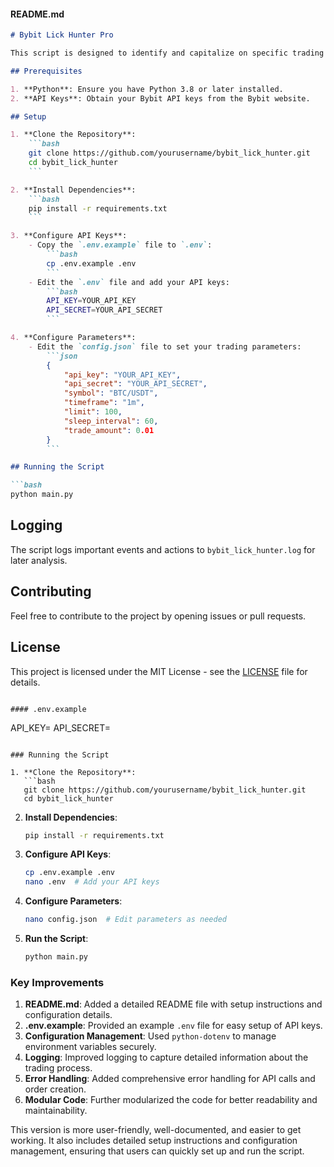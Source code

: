 #### README.md

```markdown
# Bybit Lick Hunter Pro

This script is designed to identify and capitalize on specific trading opportunities on the Bybit exchange using a simple moving average crossover strategy.

## Prerequisites

1. **Python**: Ensure you have Python 3.8 or later installed.
2. **API Keys**: Obtain your Bybit API keys from the Bybit website.

## Setup

1. **Clone the Repository**:
    ```bash
    git clone https://github.com/yourusername/bybit_lick_hunter.git
    cd bybit_lick_hunter
    ```

2. **Install Dependencies**:
    ```bash
    pip install -r requirements.txt
    ```

3. **Configure API Keys**:
    - Copy the `.env.example` file to `.env`:
        ```bash
        cp .env.example .env
        ```
    - Edit the `.env` file and add your API keys:
        ```bash
        API_KEY=YOUR_API_KEY
        API_SECRET=YOUR_API_SECRET
        ```

4. **Configure Parameters**:
    - Edit the `config.json` file to set your trading parameters:
        ```json
        {
            "api_key": "YOUR_API_KEY",
            "api_secret": "YOUR_API_SECRET",
            "symbol": "BTC/USDT",
            "timeframe": "1m",
            "limit": 100,
            "sleep_interval": 60,
            "trade_amount": 0.01
        }
        ```

## Running the Script

```bash
python main.py
```

## Logging

The script logs important events and actions to `bybit_lick_hunter.log` for later analysis.

## Contributing

Feel free to contribute to the project by opening issues or pull requests.

## License

This project is licensed under the MIT License - see the [LICENSE](LICENSE) file for details.
```

#### .env.example

```
API_KEY=
API_SECRET=
```

### Running the Script

1. **Clone the Repository**:
   ```bash
   git clone https://github.com/yourusername/bybit_lick_hunter.git
   cd bybit_lick_hunter
   ```

2. **Install Dependencies**:
   ```bash
   pip install -r requirements.txt
   ```

3. **Configure API Keys**:
   ```bash
   cp .env.example .env
   nano .env  # Add your API keys
   ```

4. **Configure Parameters**:
   ```bash
   nano config.json  # Edit parameters as needed
   ```

5. **Run the Script**:
   ```bash
   python main.py
   ```

### Key Improvements

1. **README.md**: Added a detailed README file with setup instructions and configuration details.
2. **.env.example**: Provided an example `.env` file for easy setup of API keys.
3. **Configuration Management**: Used `python-dotenv` to manage environment variables securely.
4. **Logging**: Improved logging to capture detailed information about the trading process.
5. **Error Handling**: Added comprehensive error handling for API calls and order creation.
6. **Modular Code**: Further modularized the code for better readability and maintainability.

This version is more user-friendly, well-documented, and easier to get working. It also includes detailed setup instructions and configuration management, ensuring that users can quickly set up and run the script.
